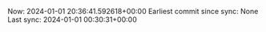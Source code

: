 Now: 2024-01-01 20:36:41.592618+00:00 Earliest commit since sync: None Last sync: 2024-01-01 00:30:31+00:00
